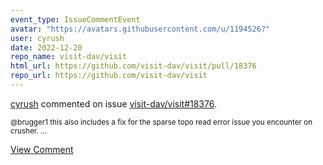 ```yaml
---
event_type: IssueCommentEvent
avatar: "https://avatars.githubusercontent.com/u/1194526?"
user: cyrush
date: 2022-12-20
repo_name: visit-dav/visit
html_url: https://github.com/visit-dav/visit/pull/18376
repo_url: https://github.com/visit-dav/visit
---
```


<a href='https://github.com/cyrush' target='_blank'>cyrush</a> commented on issue <a href='https://github.com/visit-dav/visit/pull/18376' target='_blank'>visit-dav/visit#18376</a>.

<small>@brugger1  this also includes a fix for the sparse topo read error issue you encounter on crusher....</small>

<a href='https://github.com/visit-dav/visit/pull/18376' target='_blank'>View Comment</a>
